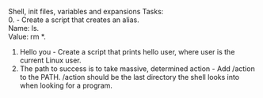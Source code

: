 Shell, init files, variables and expansions Tasks:<br>
0. <o> - Create a script that creates an alias.<br>
Name: ls.<br>
Value: rm *.<br>
1. Hello you - Create a script that prints hello user, where user is the current Linux user.<br>
2. The path to success is to take massive, determined action - Add /action to the PATH. /action should be the last directory the shell looks into when looking for a program.<br>
